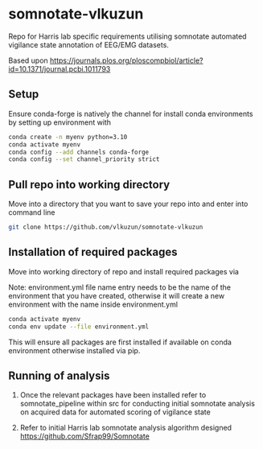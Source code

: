# somnotate-vlkuzun

Repo for Harris lab specific requirements utilising somnotate automated vigilance state annotation of EEG/EMG datasets.

Based upon https://journals.plos.org/ploscompbiol/article?id=10.1371/journal.pcbi.1011793

## Setup

Ensure conda-forge is natively the channel for install conda environments by setting up environment with 

```bash
conda create -n myenv python=3.10
conda activate myenv
conda config --add channels conda-forge
conda config --set channel_priority strict
```

## Pull repo into working directory

Move into a directory that you want to save your repo into and enter into command line

```bash
git clone https://github.com/vlkuzun/somnotate-vlkuzun
```

## Installation of required packages

Move into working directory of repo and install required packages via

Note: environment.yml file name entry needs to be the name of the environment that you have created, otherwise it will create a new environment with the name inside environment.yml

```bash
conda activate myenv
conda env update --file environment.yml
```

This will ensure all packages are first installed if available on conda environment otherwise installed via pip.

## Running of analysis

1. Once the relevant packages have been installed refer to somnotate_pipeline within src for conducting initial somnotate analysis on acquired data for automated scoring of vigilance state

2. Refer to initial Harris lab somnotate analysis algorithm designed https://github.com/Sfrap99/Somnotate